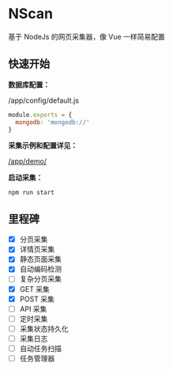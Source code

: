 # NScan

基于 NodeJs 的网页采集器，像 Vue 一样简易配置

## 快速开始

**数据库配置：**

/app/config/default.js

```javascript
module.exports = {
  mongodb: 'mongodb://'
}
```

**采集示例和配置详见：**

[/app/demo/](/app/demo/)

**启动采集：**

```shell
npm run start
```

## 里程碑

- [x] 分页采集
- [x] 详情页采集
- [x] 静态页面采集
- [x] 自动编码检测
- [ ] 复杂分页采集
- [x] GET 采集
- [x] POST 采集
- [ ] API 采集
- [ ] 定时采集
- [ ] 采集状态持久化
- [ ] 采集日志
- [ ] 自动任务扫描
- [ ] 任务管理器